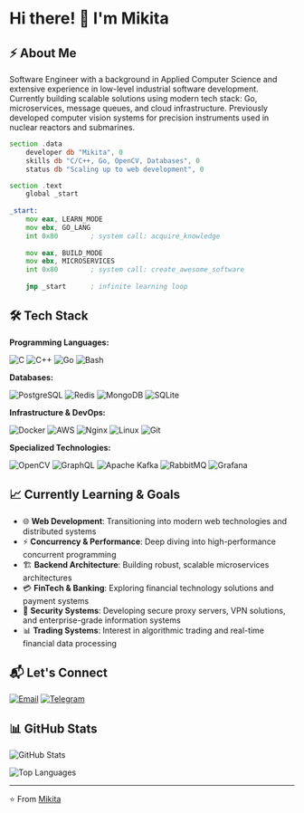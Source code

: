 # Hi there! 👋 I'm Mikita

## ⚡ About Me

Software Engineer with a background in Applied Computer Science and extensive experience in low-level industrial software development. Currently building scalable solutions using modern tech stack: Go, microservices, message queues, and cloud infrastructure. Previously developed computer vision systems for precision instruments used in nuclear reactors and submarines.

```asm
section .data
    developer db "Mikita", 0
    skills db "C/C++, Go, OpenCV, Databases", 0
    status db "Scaling up to web development", 0

section .text
    global _start
    
_start:
    mov eax, LEARN_MODE
    mov ebx, GO_LANG
    int 0x80        ; system call: acquire_knowledge
    
    mov eax, BUILD_MODE
    mov ebx, MICROSERVICES
    int 0x80        ; system call: create_awesome_software
    
    jmp _start      ; infinite learning loop
```

## 🛠️ Tech Stack

**Programming Languages:**

![C](https://img.shields.io/badge/C-00599C?style=for-the-badge&logo=c&logoColor=white)
![C++](https://img.shields.io/badge/C++-00599C?style=for-the-badge&logo=cplusplus&logoColor=white)
![Go](https://img.shields.io/badge/Go-00ADD8?style=for-the-badge&logo=go&logoColor=white)
![Bash](https://img.shields.io/badge/Bash-4EAA25?style=for-the-badge&logo=gnubash&logoColor=white)

**Databases:**

![PostgreSQL](https://img.shields.io/badge/PostgreSQL-336791?style=for-the-badge&logo=postgresql&logoColor=white)
![Redis](https://img.shields.io/badge/Redis-DC382D?style=for-the-badge&logo=redis&logoColor=white)
![MongoDB](https://img.shields.io/badge/MongoDB-47A248?style=for-the-badge&logo=mongodb&logoColor=white)
![SQLite](https://img.shields.io/badge/SQLite-003B57?style=for-the-badge&logo=sqlite&logoColor=white)

**Infrastructure & DevOps:**

![Docker](https://img.shields.io/badge/Docker-2496ED?style=for-the-badge&logo=docker&logoColor=white)
![AWS](https://img.shields.io/badge/AWS-232F3E?style=for-the-badge&logo=amazonaws&logoColor=white)
![Nginx](https://img.shields.io/badge/Nginx-009639?style=for-the-badge&logo=nginx&logoColor=white)
![Linux](https://img.shields.io/badge/Linux-FCC624?style=for-the-badge&logo=linux&logoColor=black)
![Git](https://img.shields.io/badge/Git-F05032?style=for-the-badge&logo=git&logoColor=white)

**Specialized Technologies:**

![OpenCV](https://img.shields.io/badge/OpenCV-5C3EE8?style=for-the-badge&logo=opencv&logoColor=white)
![GraphQL](https://img.shields.io/badge/GraphQL-E10098?style=for-the-badge&logo=graphql&logoColor=white)
![Apache Kafka](https://img.shields.io/badge/Apache%20Kafka-231F20?style=for-the-badge&logo=apachekafka&logoColor=white)
![RabbitMQ](https://img.shields.io/badge/RabbitMQ-FF6600?style=for-the-badge&logo=rabbitmq&logoColor=white)
![Grafana](https://img.shields.io/badge/Grafana-F46800?style=for-the-badge&logo=grafana&logoColor=white)

## 📈 Currently Learning & Goals

- 🌐 **Web Development**: Transitioning into modern web technologies and distributed systems
- ⚡ **Concurrency & Performance**: Deep diving into high-performance concurrent programming
- 🏗️ **Backend Architecture**: Building robust, scalable microservices architectures
- 💳 **FinTech & Banking**: Exploring financial technology solutions and payment systems
- 🔐 **Security Systems**: Developing secure proxy servers, VPN solutions, and enterprise-grade information systems
- 📊 **Trading Systems**: Interest in algorithmic trading and real-time financial data processing

## 📬 Let's Connect

[![Email](https://img.shields.io/badge/Email-D14836?style=for-the-badge&logo=gmail&logoColor=white)](mailto:batnikov@internet.ru)
[![Telegram](https://img.shields.io/badge/Telegram-2CA5E0?style=for-the-badge&logo=telegram&logoColor=white)](https://clck.ru/3NNHfP)

## 📊 GitHub Stats

![GitHub Stats](https://github-readme-stats.vercel.app/api?username=Mikita-ala&show_icons=true&theme=default&hide_border=true&bg_color=ffffff&title_color=2563eb&text_color=374151&icon_color=2563eb)

![Top Languages](https://github-readme-stats.vercel.app/api/top-langs/?username=Mikita-ala&layout=compact&theme=default&hide_border=true&bg_color=ffffff&title_color=2563eb&text_color=374151)

---

⭐ From [Mikita](https://github.com/Mikita-ala)
